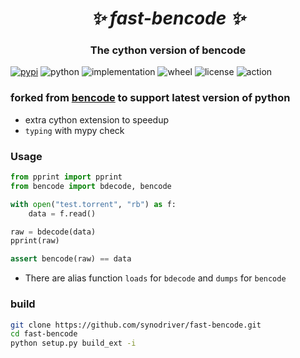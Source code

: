 <h1 align="center"><i>✨ fast-bencode ✨ </i></h1>

<h3 align="center">The cython version of bencode</a> </h3>

[![pypi](https://img.shields.io/pypi/v/fast-bencode.svg)](https://pypi.org/project/fast-bencode/)
![python](https://img.shields.io/pypi/pyversions/fast-bencode)
![implementation](https://img.shields.io/pypi/implementation/fast-bencode)
![wheel](https://img.shields.io/pypi/wheel/fast-bencode)
![license](https://img.shields.io/github/license/synodriver/fast-bencode.svg)
![action](https://img.shields.io/github/workflow/status/synodriver/fast-bencode/run%20unitest)

### forked from [bencode](https://github.com/bittorrent/bencode) to support latest version of python

- extra cython extension to speedup
- ```typing``` with mypy check

### Usage

```python
from pprint import pprint
from bencode import bdecode, bencode

with open("test.torrent", "rb") as f:
    data = f.read()

raw = bdecode(data)
pprint(raw)

assert bencode(raw) == data
```
- There are alias function ```loads``` for ```bdecode``` and ```dumps``` for ```bencode```


### build
```bash
git clone https://github.com/synodriver/fast-bencode.git
cd fast-bencode
python setup.py build_ext -i
```
